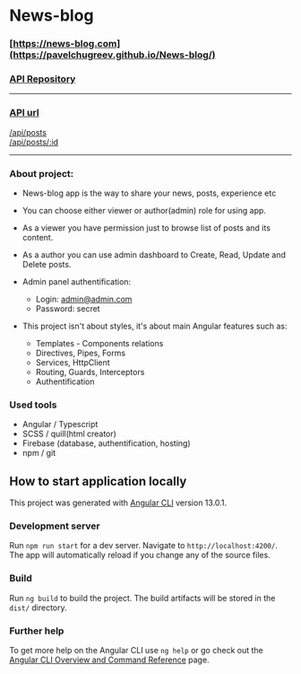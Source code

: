 # News-blog

### [https://news-blog.com](https://pavelchugreev.github.io/News-blog/)

### [API Repository](https://github.com/PavelChugreev/blog-api)
___________

### [API url](https://blog-api-mkyx.onrender.com/)
[/api/posts](https://blog-api-mkyx.onrender.com/api/posts)  
[/api/posts/:id](https://blog-api-mkyx.onrender.com/api/posts/64e8bc6553e2b97b81be8d09)
____________

### About project:
* News-blog app is the way to share your news, posts, experience etc
* You can choose either viewer or author(admin) role for using app.
* As a viewer you have permission just to browse list of posts and its content. 
* As a author you can use admin dashboard to Create, Read, Update and Delete posts.
* Admin panel authentification:
    - Login: admin@admin.com
    - Password: secret
 
* This project isn't about styles, it's about main Angular features such as:
    - Templates - Components relations
    - Directives, Pipes, Forms
    - Services, HttpClient
    - Routing, Guards, Interceptors
    - Authentification

### Used tools
* Angular / Typescript
* SCSS / quill(html creator)
* Firebase (database, authentification, hosting)
* npm / git


## How to start application locally

This project was generated with [Angular CLI](https://github.com/angular/angular-cli) version 13.0.1.

### Development server

Run `npm run start` for a dev server. Navigate to `http://localhost:4200/`. The app will automatically reload if you change any of the source files.

### Build

Run `ng build` to build the project. The build artifacts will be stored in the `dist/` directory.

### Further help

To get more help on the Angular CLI use `ng help` or go check out the [Angular CLI Overview and Command Reference](https://angular.io/cli) page.
